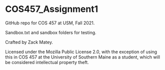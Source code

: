 # COS457_Assignment1

GitHub repo for COS 457 at USM, Fall 2021.

Sandbox.txt and sandbox folders for testing.

Crafted by Zack Matey.

Licensed under the Mozilla Public License 2.0, with the exception of using this in COS 457 at the University of Southern Maine as a student, which will be considered intellectual property theft.

